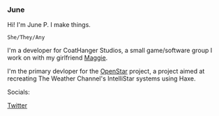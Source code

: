 ### June

Hi! I'm June P. I make things.

``She/They/Any``

I'm a developer for CoatHanger Studios, a small game/software group I work on with my girlfriend [Maggie](https://github.com/magdelenn).

I'm the primary devloper for the [OpenStar](https://github.com/Zeexel/OpenStar) project, a project aimed at recreating The Weather Channel's IntelliStar systems using Haxe.


Socials:

[Twitter](https://twitter.com/Zeexel32)

<!--
**Zeexel/Zeexel** is a ✨ _special_ ✨ repository because its `README.md` (this file) appears on your GitHub profile.

Here are some ideas to get you started:

- 🔭 I’m currently working on ...
- 🌱 I’m currently learning ...
- 👯 I’m looking to collaborate on ...
- 🤔 I’m looking for help with ...
- 💬 Ask me about ...
- 📫 How to reach me: ...
- 😄 Pronouns: ...
- ⚡ Fun fact: ...
-->
